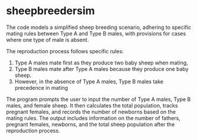 # sheepbreedersim
The code models a simplified sheep breeding scenario, adhering to specific mating rules between Type A and Type B males, with provisions for cases where one type of male is absent.

The reproduction process follows specific rules: 
1. Type A males mate first as they produce two baby sheep when mating, 
2. Type B males mate after Type A males because they produce one baby sheep.
3. However, in the absence of Type A males, Type B males take precedence in mating

The program prompts the user to input the number of Type A males, Type B males, and female sheep. It then calculates the total population, tracks pregnant females, and records the number of newborns based on the mating rules. The output includes information on the number of fathers, pregnant females, newborns, and the total sheep population after the reproduction process.
